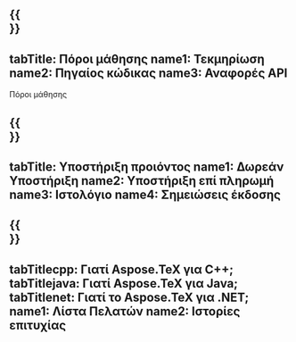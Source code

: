 ﻿---
translation: true
deploy: false
---

{{<section learningresources>}}
---
tabTitle: Πόροι μάθησης
name1: Τεκμηρίωση
name2: Πηγαίος κώδικας
name3: Αναφορές API
---

Πόροι μάθησης

{{<section support>}}
---
tabTitle: Υποστήριξη προιόντος
name1: Δωρεάν Υποστήριξη
name2: Υποστήριξη επί πληρωμή
name3: Ιστολόγιο
name4: Σημειώσεις έκδοσης
---

{{<section why>}}
---
tabTitlecpp: Γιατί Aspose.TeX για C++;
tabTitlejava: Γιατί Aspose.TeX για Java;
tabTitlenet: Γιατί το Aspose.TeX για .NET;
name1: Λίστα Πελατών
name2: Ιστορίες επιτυχίας
---




